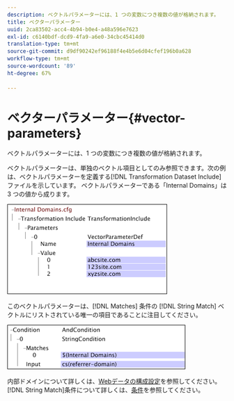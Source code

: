 ```yaml
---
description: ベクトルパラメーターには、1 つの変数につき複数の値が格納されます。
title: ベクターパラメーター
uuid: 2ca83502-acc4-4b94-b0e4-a48a596e7623
exl-id: c6140bdf-dcd9-4fa9-a6e0-34cbc45414d0
translation-type: tm+mt
source-git-commit: d9df90242ef96188f4e4b5e6d04cfef196b0a628
workflow-type: tm+mt
source-wordcount: '89'
ht-degree: 67%

---
```


# ベクターパラメーター{#vector-parameters}

ベクトルパラメーターには、1 つの変数につき複数の値が格納されます。

ベクトルパラメーターは、単独のベクトル項目としてのみ参照できます。次の例は、ベクトルパラメーターを定義する[!DNL Transformation Dataset Include]ファイルを示しています。 ベクトルパラメーターである「Internal Domains」は 3 つの値から成ります。

![](assets/cfg_WebParameters_InternalDomains.png)

このベクトルパラメーターは、[!DNL Matches] 条件の [!DNL String Match] ベクトルにリストされている唯一の項目であることに注目してください。

![](assets/cfg_Parameters_InternalDomains_Ref.png)

内部ドメインについて詳しくは、[Webデータの構成設定](../../../../home/c-dataset-const-proc/c-config-web-data/c-config-web-data.md#concept-9a306b65483a484bb3f6f3c1d7e77519)を参照してください。 [!DNL String Match]条件について詳しくは、[条件](../../../../home/c-dataset-const-proc/c-conditions/c-abt-cond.md)を参照してください。

